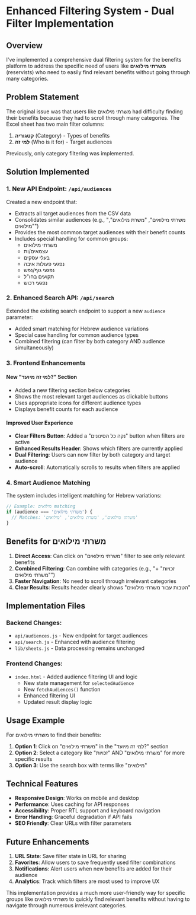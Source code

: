 # Enhanced Filtering System - Dual Filter Implementation

## Overview

I've implemented a comprehensive dual filtering system for the benefits platform to address the specific need of users like **משרתי מילואים** (reservists) who need to easily find relevant benefits without going through many categories.

## Problem Statement

The original issue was that users like משרתי מילואים had difficulty finding their benefits because they had to scroll through many categories. The Excel sheet has two main filter columns:
1. **קטגוריה** (Category) - Types of benefits
2. **למי זה** (Who is it for) - Target audiences

Previously, only category filtering was implemented.

## Solution Implemented

### 1. New API Endpoint: `/api/audiences`

Created a new endpoint that:
- Extracts all target audiences from the CSV data
- Consolidates similar audiences (e.g., "משרתי מילואים", "משרת מילואים", "מילואים")
- Provides the most common target audiences with their benefit counts
- Includes special handling for common groups:
  - משרתי מילואים
  - עצמאים/ות  
  - בעלי עסקים
  - נפגעי פעולות איבה
  - נפגעי גוף/נפש
  - תקועים בחו"ל
  - נפגעי רכוש

### 2. Enhanced Search API: `/api/search`

Extended the existing search endpoint to support a new `audience` parameter:
- Added smart matching for Hebrew audience variations
- Special case handling for common audience types
- Combined filtering (can filter by both category AND audience simultaneously)

### 3. Frontend Enhancements

#### New "למי זה מיועד?" Section
- Added a new filtering section below categories
- Shows the most relevant target audiences as clickable buttons
- Uses appropriate icons for different audience types
- Displays benefit counts for each audience

#### Improved User Experience
- **Clear Filters Button**: Added a "נקה כל הסינונים" button when filters are active
- **Enhanced Results Header**: Shows which filters are currently applied
- **Dual Filtering**: Users can now filter by both category and target audience
- **Auto-scroll**: Automatically scrolls to results when filters are applied

### 4. Smart Audience Matching

The system includes intelligent matching for Hebrew variations:
```javascript
// Example: מילואים matching
if (audience === 'משרתי מילואים') {
  // Matches: 'משרתי מילואים', 'משרת מילואים', 'מילואים'
}
```

## Benefits for משרתי מילואים

1. **Direct Access**: Can click on "משרתי מילואים" filter to see only relevant benefits
2. **Combined Filtering**: Can combine with categories (e.g., "זכויות" + "משרתי מילואים")
3. **Faster Navigation**: No need to scroll through irrelevant categories
4. **Clear Results**: Results header clearly shows "הטבות עבור משרתי מילואים"

## Implementation Files

### Backend Changes:
- `api/audiences.js` - New endpoint for target audiences
- `api/search.js` - Enhanced with audience filtering
- `lib/sheets.js` - Data processing remains unchanged

### Frontend Changes:
- `index.html` - Added audience filtering UI and logic
  - New state management for `selectedAudience`
  - New `fetchAudiences()` function
  - Enhanced filtering UI
  - Updated result display logic

## Usage Example

For משרתי מילואים to find their benefits:

1. **Option 1**: Click on "משרתי מילואים" in the "למי זה מיועד?" section
2. **Option 2**: Select a category like "זכויות" AND "משרתי מילואים" for more specific results  
3. **Option 3**: Use the search box with terms like "מילואים"

## Technical Features

- **Responsive Design**: Works on mobile and desktop
- **Performance**: Uses caching for API responses
- **Accessibility**: Proper RTL support and keyboard navigation
- **Error Handling**: Graceful degradation if API fails
- **SEO Friendly**: Clear URLs with filter parameters

## Future Enhancements

1. **URL State**: Save filter state in URL for sharing
2. **Favorites**: Allow users to save frequently used filter combinations
3. **Notifications**: Alert users when new benefits are added for their audience
4. **Analytics**: Track which filters are most used to improve UX

This implementation provides a much more user-friendly way for specific groups like משרתי מילואים to quickly find relevant benefits without having to navigate through numerous irrelevant categories.